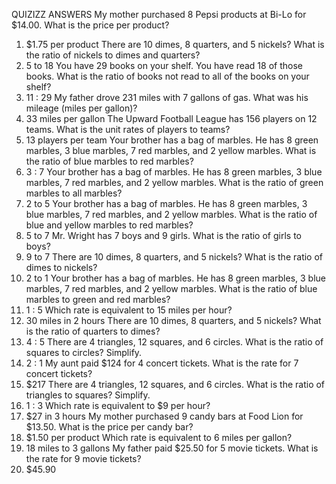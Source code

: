 QUIZIZZ ANSWERS
My mother purchased 8 Pepsi products at Bi-Lo for $14.00.  What is the price per product?
1. $1.75 per product
There are 10 dimes, 8 quarters, and 5 nickels?  What is the ratio of nickels to dimes and quarters?
1. 5 to 18
You have 29 books on your shelf. You have read 18 of those books.
What is the ratio of books not read to all of the books on your shelf?
1. 11 : 29
My father drove 231 miles with 7 gallons of gas.  What was his mileage (miles per gallon)?
1. 33 miles per gallon
The Upward Football League has 156 players on 12 teams.  What is the unit rates of players to teams? 
1. 13 players per team
Your brother has a bag of marbles.  He has 8 green marbles, 3 blue marbles, 7 red marbles, and 2 yellow marbles.  What is the ratio of blue marbles to red marbles?
1. 3 : 7
Your brother has a bag of marbles.  He has 8 green marbles, 3 blue marbles, 7 red marbles, and 2 yellow marbles. What is the ratio of green marbles to all marbles?
1. 2 to 5
Your brother has a bag of marbles.  He has 8 green marbles, 3 blue marbles, 7 red marbles, and 2 yellow marbles. What is the ratio of blue and yellow marbles to red marbles?
1. 5 to 7
Mr. Wright has 7 boys and 9 girls. What is the ratio of girls to boys?
1. 9 to 7
There are 10 dimes, 8 quarters, and 5 nickels?  What is the ratio of dimes to nickels?
1. 2 to 1
Your brother has a bag of marbles.  He has 8 green marbles, 3 blue marbles, 7 red marbles, and 2 yellow marbles. What is the ratio of blue marbles to green and red marbles?
1. 1 : 5
Which rate is equivalent to 15 miles per hour?
1. 30 miles in 2 hours
There are 10 dimes, 8 quarters, and 5 nickels?  What is the ratio of quarters to dimes?
1. 4 : 5
There are 4 triangles, 12 squares, and 6 circles.  What is the ratio of squares to circles? Simplify.
1. 2 : 1
My aunt paid $124 for 4 concert tickets.  What is the rate for 7 concert tickets?
1. $217
There are 4 triangles, 12 squares, and 6 circles.  What is the ratio of triangles to squares? Simplify.
1. 1 : 3
Which rate is equivalent to $9 per hour?
1. $27 in 3 hours
My mother purchased 9 candy bars at Food Lion for $13.50.  What is the price per candy bar?
1. $1.50 per product
Which rate is equivalent to 6 miles per gallon?
1. 18 miles to 3 gallons
My father paid $25.50 for 5 movie tickets.  What is the rate for 9 movie tickets?
1. $45.90
